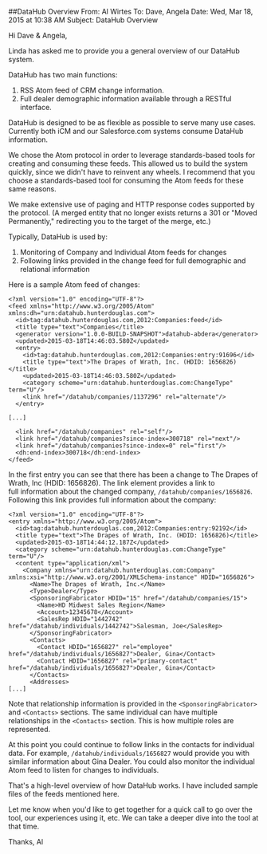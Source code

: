 ##DataHub Overview
From: Al Wirtes
To: Dave, Angela
Date: Wed, Mar 18, 2015 at 10:38 AM
Subject: DataHub Overview

Hi Dave & Angela,

Linda has asked me to provide you a general overview of our DataHub system.

DataHub has two main functions:

1. RSS Atom feed of CRM change information.
2. Full dealer demographic information available through a RESTful interface.

DataHub is designed to be as flexible as possible to serve many use cases.  Currently both iCM and our  Salesforce.com systems consume DataHub information. 

We chose the Atom protocol in order to leverage standards-based tools for creating and consuming these feeds.  This  allowed us to build the system quickly, since we didn't have to reinvent any wheels.  I recommend that you choose a standards-based tool for consuming the Atom feeds for these same reasons. 

We make extensive use of paging and HTTP response codes supported by the protocol. (A merged entity that no longer exists returns a 301 or "Moved Permanently," redirecting you to the target of the merge, etc.)

Typically, DataHub is used by:

1. Monitoring of Company and Individual Atom feeds for changes
2. Following links provided in the change feed for full demographic and relational information

Here is a sample Atom feed of changes:
````
<?xml version="1.0" encoding="UTF-8"?>
<feed xmlns="http://www.w3.org/2005/Atom" xmlns:dh="urn:datahub.hunterdouglas.com">
  <id>tag:datahub.hunterdouglas.com,2012:Companies:feed</id>
  <title type="text">Companies</title>
  <generator version="1.0.0-BUILD-SNAPSHOT">datahub-abdera</generator>
  <updated>2015-03-18T14:46:03.580Z</updated>
  <entry>
    <id>tag:datahub.hunterdouglas.com,2012:Companies:entry:91696</id>
    <title type="text">The Drapes of Wrath, Inc. (HDID: 1656826)</title>
    <updated>2015-03-18T14:46:03.580Z</updated>
    <category scheme="urn:datahub.hunterdouglas.com:ChangeType" term="U"/>
    <link href="/datahub/companies/1137296" rel="alternate"/>
  </entry>

[...]

  <link href="/datahub/companies" rel="self"/>
  <link href="/datahub/companies?since-index=300718" rel="next"/>
  <link href="/datahub/companies?since-index=0" rel="first"/>
  <dh:end-index>300718</dh:end-index>
</feed>
````
In the first entry you can see that there has been a change to The Drapes of Wrath, Inc (HDID: 1656826). The link element provides a link to full information about the changed company, ```/datahub/companies/1656826```.  Following this link provides full information about the company:
````
<?xml version="1.0" encoding="UTF-8"?>
<entry xmlns="http://www.w3.org/2005/Atom">
  <id>tag:datahub.hunterdouglas.com,2012:Companies:entry:92192</id>
  <title type="text">The Drapes of Wrath, Inc. (HDID: 1656826)</title>
  <updated>2015-03-18T14:44:12.187Z</updated>
  <category scheme="urn:datahub.hunterdouglas.com:ChangeType" term="U"/>
  <content type="application/xml">
    <Company xmlns="urn:datahub.hunterdouglas.com:Company" xmlns:xsi="http://www.w3.org/2001/XMLSchema-instance" HDID="1656826">
      <Name>The Drapes of Wrath, Inc.</Name>
      <Type>Dealer</Type>
      <SponsoringFabricator HDID="15" href="/datahub/companies/15">
        <Name>HD Midwest Sales Region</Name>
        <Account>12345678</Account>
        <SalesRep HDID="1442742" href="/datahub/individuals/1442742">Salesman, Joe</SalesRep>
      </SponsoringFabricator>
      <Contacts>
        <Contact HDID="1656827" rel="employee" href="/datahub/individuals/1656827">Dealer, Gina</Contact>
        <Contact HDID="1656827" rel="primary-contact" href="/datahub/individuals/1656827">Dealer, Gina</Contact>
      </Contacts>
      <Addresses>
[...]
````
Note that relationship information is provided in the ````<SponsoringFabricator>```` and ````<Contacts>```` sections. The same individual can have multiple relationships in the ````<Contacts>```` section. This is how multiple roles are represented.

At this point you could continue to follow links in the contacts for individual data. For example, ````/datahub/individuals/1656827```` would provide you with similar information about Gina Dealer.  You could also monitor the individual Atom feed to listen for changes to individuals.

That's a high-level overview of how DataHub works. I have included sample files of the feeds mentioned here.

Let me know when you'd like to get together for a quick call to go over the tool, our experiences using it, etc. We can take a deeper dive into the tool at that time.

Thanks,
Al
